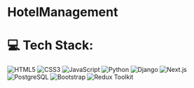 # HotelManagement
# 💻 Tech Stack:
![HTML5](https://img.shields.io/badge/html5-%23E34F26.svg?style=for-the-badge&logo=html5&logoColor=white) ![CSS3](https://img.shields.io/badge/css3-%231572B6.svg?style=for-the-badge&logo=css3&logoColor=white) ![JavaScript](https://img.shields.io/badge/javascript-%23323330.svg?style=for-the-badge&logo=javascript&logoColor=%23F7DF1E) ![Python](https://img.shields.io/badge/python-3670A0?style=for-the-badge&logo=python&logoColor=ffdd54)   ![Django](https://img.shields.io/badge/django-%23092E20.svg?style=for-the-badge&logo=django&logoColor=white) ![Next.js](https://img.shields.io/badge/next.js-%23000000.svg?style=for-the-badge&logo=next.js&logoColor=white)
![PostgreSQL](https://img.shields.io/badge/postgresql-%23336791.svg?style=for-the-badge&logo=postgresql&logoColor=white)
![Bootstrap](https://img.shields.io/badge/bootstrap-%23563d7c.svg?style=for-the-badge&logo=bootstrap&logoColor=white) ![Redux Toolkit](https://img.shields.io/badge/redux%20toolkit-%23764abc.svg?style=for-the-badge&logo=redux&logoColor=white)


